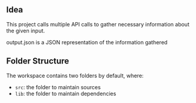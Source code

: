 ## Idea

This project calls multiple API calls to gather necessary information about the given input.

output.json is a JSON representation of the information gathered

## Folder Structure

The workspace contains two folders by default, where:

- `src`: the folder to maintain sources
- `lib`: the folder to maintain dependencies